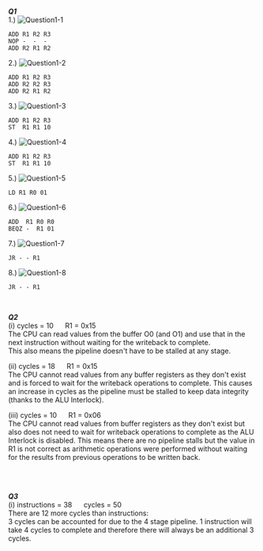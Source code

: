 
***Q1***  
1.)  ![Question1-1](images/1.png)
```
ADD R1 R2 R3
NOP -  -  -
ADD R2 R1 R2
```

2.) ![Question1-2](images/2.png)
```
ADD R1 R2 R3
ADD R2 R2 R3
ADD R2 R1 R2
```

3.) ![Question1-3](images/3-4.png)
```
ADD R1 R2 R3
ST  R1 R1 10
```

4.) ![Question1-4](images/3-4.png)
```
ADD R1 R2 R3
ST  R1 R1 10
```

5.) ![Question1-5](images/5.png)
```
LD R1 R0 01
```

6.) ![Question1-6](images/6.png)
```
ADD  R1 R0 R0
BEQZ -  R1 01
```

7.) ![Question1-7](images/7.png)
```
JR - - R1
```

8.) ![Question1-8](images/8.png)
```
JR - - R1
```
<br/>

***Q2***  
(i) 
cycles = 10 &nbsp;&nbsp;&nbsp;&nbsp; R1 = 0x15  
The CPU can read values from the buffer O0 (and O1) and use that in the next instruction without waiting for the writeback to complete.  
This also means the pipeline doesn't have to be stalled at any stage.  

(ii)
cycles = 18 &nbsp;&nbsp;&nbsp;&nbsp; R1 = 0x15   
The CPU cannot read values from any buffer registers as they don't exist and is forced to wait for the writeback operations to complete. This causes an increase in cycles as the pipeline must be stalled to keep data integrity (thanks to the ALU Interlock).  

(iii)
cycles = 10 &nbsp;&nbsp;&nbsp;&nbsp; R1 = 0x06  
The CPU cannot read values from buffer registers as they don't exist but also does not need to wait for writeback operations to complete as the ALU Interlock is disabled. This means there are no pipeline stalls but the value in R1 is not correct as arithmetic operations were performed without waiting for the results from previous operations to be written back.

<br/><br/>

***Q3***  
(i)
instructions = 38 &nbsp;&nbsp;&nbsp;&nbsp; cycles = 50  
There are 12 more cycles than instructions:  
3 cycles can be accounted for due to the 4 stage pipeline. 1 instruction will take 4 cycles to complete and therefore there will always be an additional 3 cycles.
